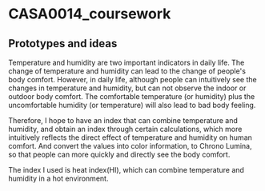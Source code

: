 # CASA0014_coursework
## Prototypes and ideas
Temperature and humidity are two important indicators in daily life. The change of temperature and humidity can lead to the change of people's body comfort. However, in daily life, although people can intuitively see the changes in temperature and humidity, but can not observe the indoor or outdoor body comfort. The comfortable temperature (or humidity) plus the uncomfortable humidity (or temperature) will also lead to bad body feeling.</br>

Therefore, I hope to have an index that can combine temperature and humidity, and obtain an index through certain calculations, which more intuitively reflects the direct effect of temperature and humidity on human comfort. And convert the values into color information, to Chrono Lumina, so that people can more quickly and directly see the body comfort.</br>

The index I used is heat index(HI), which can combine temperature and humidity in a hot environment.
